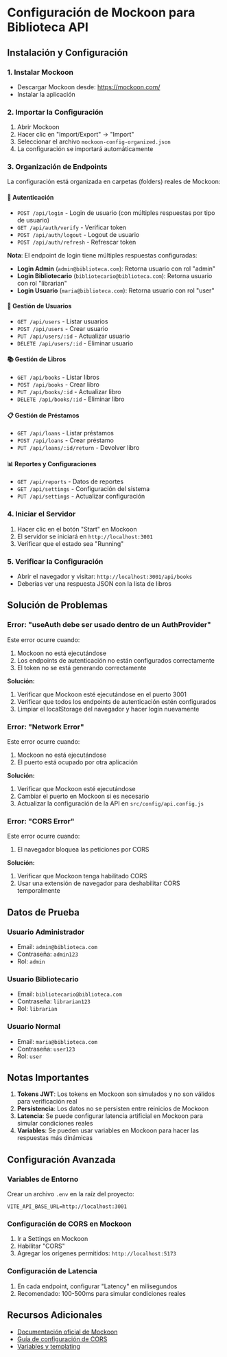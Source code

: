 # Configuración de Mockoon para Biblioteca API

## Instalación y Configuración

### 1. Instalar Mockoon
- Descargar Mockoon desde: https://mockoon.com/
- Instalar la aplicación

### 2. Importar la Configuración
1. Abrir Mockoon
2. Hacer clic en "Import/Export" → "Import"
3. Seleccionar el archivo `mockoon-config-organized.json`
4. La configuración se importará automáticamente

### 3. Organización de Endpoints

La configuración está organizada en carpetas (folders) reales de Mockoon:

#### 🔐 Autenticación
- `POST /api/login` - Login de usuario (con múltiples respuestas por tipo de usuario)
- `GET /api/auth/verify` - Verificar token
- `POST /api/auth/logout` - Logout de usuario
- `POST /api/auth/refresh` - Refrescar token

**Nota**: El endpoint de login tiene múltiples respuestas configuradas:
- **Login Admin** (`admin@biblioteca.com`): Retorna usuario con rol "admin"
- **Login Bibliotecario** (`bibliotecario@biblioteca.com`): Retorna usuario con rol "librarian"
- **Login Usuario** (`maria@biblioteca.com`): Retorna usuario con rol "user"



#### 👥 Gestión de Usuarios
- `GET /api/users` - Listar usuarios
- `POST /api/users` - Crear usuario
- `PUT /api/users/:id` - Actualizar usuario
- `DELETE /api/users/:id` - Eliminar usuario

#### 📚 Gestión de Libros
- `GET /api/books` - Listar libros
- `POST /api/books` - Crear libro
- `PUT /api/books/:id` - Actualizar libro
- `DELETE /api/books/:id` - Eliminar libro

#### 📋 Gestión de Préstamos
- `GET /api/loans` - Listar préstamos
- `POST /api/loans` - Crear préstamo
- `PUT /api/loans/:id/return` - Devolver libro

#### 📊 Reportes y Configuraciones
- `GET /api/reports` - Datos de reportes
- `GET /api/settings` - Configuración del sistema
- `PUT /api/settings` - Actualizar configuración

### 4. Iniciar el Servidor
1. Hacer clic en el botón "Start" en Mockoon
2. El servidor se iniciará en `http://localhost:3001`
3. Verificar que el estado sea "Running"

### 5. Verificar la Configuración
- Abrir el navegador y visitar: `http://localhost:3001/api/books`
- Deberías ver una respuesta JSON con la lista de libros

## Solución de Problemas

### Error: "useAuth debe ser usado dentro de un AuthProvider"
Este error ocurre cuando:
1. Mockoon no está ejecutándose
2. Los endpoints de autenticación no están configurados correctamente
3. El token no se está generando correctamente

**Solución:**
1. Verificar que Mockoon esté ejecutándose en el puerto 3001
2. Verificar que todos los endpoints de autenticación estén configurados
3. Limpiar el localStorage del navegador y hacer login nuevamente

### Error: "Network Error"
Este error ocurre cuando:
1. Mockoon no está ejecutándose
2. El puerto está ocupado por otra aplicación

**Solución:**
1. Verificar que Mockoon esté ejecutándose
2. Cambiar el puerto en Mockoon si es necesario
3. Actualizar la configuración de la API en `src/config/api.config.js`

### Error: "CORS Error"
Este error ocurre cuando:
1. El navegador bloquea las peticiones por CORS

**Solución:**
1. Verificar que Mockoon tenga habilitado CORS
2. Usar una extensión de navegador para deshabilitar CORS temporalmente

## Datos de Prueba

### Usuario Administrador
- Email: `admin@biblioteca.com`
- Contraseña: `admin123`
- Rol: `admin`

### Usuario Bibliotecario
- Email: `bibliotecario@biblioteca.com`
- Contraseña: `librarian123`
- Rol: `librarian`

### Usuario Normal
- Email: `maria@biblioteca.com`
- Contraseña: `user123`
- Rol: `user`

## Notas Importantes

1. **Tokens JWT**: Los tokens en Mockoon son simulados y no son válidos para verificación real
2. **Persistencia**: Los datos no se persisten entre reinicios de Mockoon
3. **Latencia**: Se puede configurar latencia artificial en Mockoon para simular condiciones reales
4. **Variables**: Se pueden usar variables en Mockoon para hacer las respuestas más dinámicas

## Configuración Avanzada

### Variables de Entorno
Crear un archivo `.env` en la raíz del proyecto:
```
VITE_API_BASE_URL=http://localhost:3001
```

### Configuración de CORS en Mockoon
1. Ir a Settings en Mockoon
2. Habilitar "CORS"
3. Agregar los orígenes permitidos: `http://localhost:5173`

### Configuración de Latencia
1. En cada endpoint, configurar "Latency" en milisegundos
2. Recomendado: 100-500ms para simular condiciones reales

## Recursos Adicionales

- [Documentación oficial de Mockoon](https://mockoon.com/docs/)
- [Guía de configuración de CORS](https://mockoon.com/docs/latest/cors/)
- [Variables y templating](https://mockoon.com/docs/latest/templating/) 